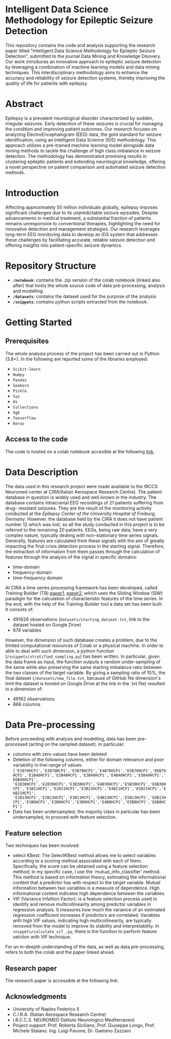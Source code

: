 # Intelligent Data Science Methodology for Epileptic Seizure Detection

This repository contains the code and analysis supporting the research paper titled "Intelligent Data Science Methodology for Epileptic Seizure Detection", submitted to the journal Data Mining and Knowledge Disovery. Our work introduces an innovative approach to epileptic seizure detection by leveraging a combination of machine learning models and data mining techniques. This interdisciplinary methodology aims to enhance the accuracy and reliability of seizure detection systems, thereby improving the quality of life for patients with epilepsy.

# Abstract 
Epilepsy is a prevalent neurological disorder characterized by sudden, irregular seizures. Early detection of these seizures is crucial for managing the condition and improving patient outcomes. Our research focuses on analyzing ElectroEncephalogram (EEG) data, the gold standard for seizure identification, using an Intelligent Data Science (IDS) methodology. This approach utilizes a pre-trained machine learning model alongside data mining methods to tackle the challenge of high class imbalance in seizure detection. The methodology has demonstrated promising results in clustering epileptic patients and extending neurological knowledge, offering a novel perspective on patient comparison and automated seizure detection methods.

# Introduction 

Affecting approximately 50 million individuals globally, epilepsy imposes significant challenges due to its unpredictable seizure episodes. Despite advancements in medical treatment, a substantial fraction of patients remains unresponsive to conventional therapies, highlighting the need for innovative detection and management strategies. Our research leverages long-term EEG monitoring data to develop an IDS system that addresses these challenges by facilitating accurate, reliable seizure detection and offering insights into patient-specific seizure dynamics.

# Repository Structure 
- **`/notebook`**: contains the .zip version of the colab notebook (linked also after) that hosts the whole source code of data pre-processing, analysis and modelling. 
- **`/datasets`**: contains the dataset used for the purpose of the analysis
- **`/snippets`**: contains python scripts extracted from the notebook.

# Getting Started

## Prerequisites 

The whole analysis process of the project has been carried out in Python (3.8+). In the following are reported some of the libraries employed: 
- `Scikit-learn`
- `Numpy`
- `Pandas`
- `Seaborn`
- `Pickle`
- `Sys`
- `Os`
- `Collections`
- `Xgb`
- `Tensorflow`
- `Keras`
## Access to the code
The code is hosted on a colab notebook accesible at the following [link](https://colab.research.google.com/drive/1oEfeDklnTxF9ZrC_MZmXZQo1ZEbIje-E?usp=sharing).

# Data Description
The data used in this research project were made available to the IRCCS Neuromed center at CIRA(Italian Aerospace Research Centre). The patient database in question is widely used and well known in the industry. The database contains intracranial EEG recordings of 21 patients suffering from drug- resistant seizures. They are the result of the monitoring activity conducted at the *Epilepsy Center of the University Hospital of Freiburg, Germany*.
However, the database held by the CIRA it does not have patient number 12 which was lost, so all the study conducted in this project is to be referred to the remaining 20 patients.
EEGs, being raw data, have a very complex nature, typically dealing with non-stationary time series signals. Generally, features are calculated from these signals with the aim of greatly impacting the final crisis detection process in the starting signal. Therefore,  the extraction of information from them passes through the calculation of features through the analysis of the signal in specific domains:
- time-domain
- frequency-domain
- time-frequency domain

At CIRA a time series processing framework has been developed, called Training Builder (TB) [paper1](https://www.researchgate.net/publication/332037382_A_Feature_Extraction_Framework_for_Time_Series_Analysis_An_Application_for_EEG_Signal_Processing_for_Epileptic_Seizures_Detection), [paper2](https://www.researchgate.net/publication/335910183_From_Electroencephalogram_to_Epileptic_Seizures_Detection_by_Using_Artificial_Neural_Networks), which uses the Sliding Window (SlW) paradigm for the calculation of characteristic features of the time series.
In the end, with the help of the Training-Builder tool a data set has been built. 
It consists of: 
- 491626 observations (`datasets/starting_dataset.txt`, link to the dataset hosted on Google Drive)
- 874 variables

However, the dimension of such database creates a problem, due to the limited computational resources of Colab or a physical machine. In order to able to deal with such dimension, a python function (`/snippets/stratified_sampling.py`) has been written. In particular, given the data frame as input, the function outputs a random under-sampling of the same while also preserving the same starting imbalance ratio between the two classes of the target variable. 
By giving a sampling ratio of 10%, the final dataset (`/datasets/new_file.txt`, because of GitHub file dimension's limit the dataset is hosted on Google Drive at the link in the .txt file) resulted in a dimension of:
- 49162 observations
- 868 columns

# Data Pre-processing

Before proceeding with analysis and modelling, data has been pre-processed (acting on the sampled dataset). In particular:

- columns with zero values have been deleted
- Deletion of the following columns, either for domain relevance and poor variability in thei range of values: `['E1B70HCP1','E2B70HCP1','E3B70HCP1','E4B70HCP1','E5B70HCP1','E6B70HCP1','E1B40HCP1','E2B40HCP1','E3B40HCP1','E4B40HCP1','E5B40HCP1','E6B40HCP1',
'E1B30HCP1','E2B30HCP1','E3B30HCP1','E4B30HCP1','E5B30HCP1','E6B30HCP1','E1B21HCP1','E2B21HCP1','E3B21HCP1','E4B21HCP1','E5B21HCP1','E6B21HCP1',
'E1B13HCP1','E2B13HCP1','E3B13HCP1','E4B13HCP1','E5B13HCP1','E6B13HCP1','E1B8HCP1','E2B8HCP1','E3B8HCP1','E4B8HCP1','E5B8HCP1','E6B8HCP1']`
- Data has been undersampled, the majority class in partcular has been undersampled, to prooced with feature selection.

## Feature selection 

Two techniques has been involved:
- select KBest: The SelectKBest method allows me to select variables according to a scoring method associated with each of them. Specifically, the score can be obtained using a feature selection method; in my specific case, I use the 'mutual_info_classifier' method. This method is based on information theory, estimating the informational content that a predictor has with respect to the target variable. Mutual information between two variables is a measure of dependence. High informational content indicates high dependence between the variables.
- VIF (Variance Infaltion Factor): is a feature selection process used to identify and remove multicollinearity among predictor variables in regression analysis. It measures how much the variance of an estimated regression coefficient increases if predictors are correlated. Variables with high VIF values, indicating high multicollinearity, are typically removed from the model to improve its stability and interpretability. In `snippets/calculate_vif_.py`, there is the function to perform feature selction with VIF technique.

For an in-deepth understanding of the data, as well as data pre-processing, refers to both the colab and the paper linked ahead. 
## Research paper
The research paper is accessible at the following link: 
## Acknowledgments 

- University of Naples Federico II
- C.I.R.A. (Italian Aerospace Research Centre) 
- I.R.C.C.S. NEUROMED (Istituto Neurologico Mediterraneo)
- Project support: Prof. Roberta Siciliano, Prof. Giuseppe Longo, Prof. Michele Staiano. Ing. Luigi Pavone, Dr. Gaetano Zazzaro
